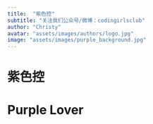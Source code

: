 ```yaml
---
title:  "紫色控"
subtitle: "关注我们公众号/微博：codingirlsclub"
author: "Christy"
avatar: "assets/images/authors/logo.jpg"
image: "assets/images/purple_background.jpg"
---
```


# 紫色控
# Purple Lover
